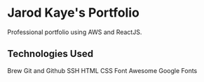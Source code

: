 # Jarod Kaye's Portfolio

Professional portfolio using AWS and ReactJS.

## Technologies Used
Brew
Git and Github
SSH
HTML
CSS
Font Awesome
Google Fonts
